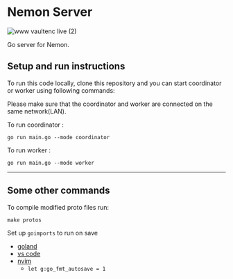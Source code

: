 # Nemon Server

![www vaultenc live (2)](https://user-images.githubusercontent.com/63122405/161558819-8db1e929-c6ad-4833-a240-8566bf985fd3.png)

Go server for Nemon.

## Setup and run instructions

To run this code locally, clone this repository and you can start coordinator or worker using following commands:

Please make sure that the coordinator and worker are connected on the same network(LAN).

To run coordinator :

```
go run main.go --mode coordinator
```

To run worker :

```
go run main.go --mode worker
```

---

## Some other commands

To compile modified proto files run:

```
make protos
```

Set up `goimports` to run on save

- [goland](https://stackoverflow.com/questions/45590236/running-goimports-on-save-in-goland)
- [vs code](https://hyr.mn/gofmt/)
- [nvim](https://thoughtbot.com/blog/writing-go-in-vim)
    - `let g:go_fmt_autosave = 1`
